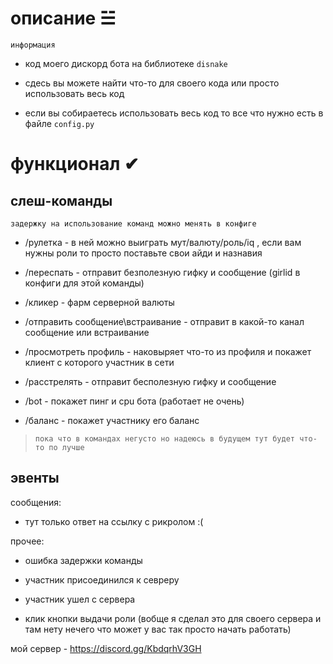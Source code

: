 # описание ☱︎

`информация`

- код моего дискорд бота на библиотеке `disnake`

- сдесь вы можете найти что-то для своего кода или просто использовать весь код

- если вы собираетесь использовать весь код то все что нужно есть в файле `config.py`

# функционал ✔︎

## слеш-команды

 `задержку на использование команд можно менять в конфиге`

- /рулетка - в ней можно выиграть мут/валюту/роль/iq , если вам нужны роли то просто поставьте свои айди и назнавия

- /переспать - отправит безполезную гифку и сообщение (girlid в конфиги для этой команды)

- /кликер - фарм серверной валюты

- /отправить сообщение\встраивание - отправит в какой-то канал сообщение или встраивание

- /просмотреть профиль - наковыряет что-то из профиля и покажет клиент с которого участник в сети

- /расстрелять - отправит бесполезную гифку и сообщение

- /bot - покажет пинг и cpu бота (работает не очень)

- /баланс - покажет участнику его баланс

> `пока что в командах негусто но надеюсь в будущем тут будет что-то по лучше`

## эвенты

сообщения:

- тут только ответ на ссылку с рикролом :(

прочее:

- ошибка задержки команды

- участник присоединился к севреру

- участник ушел с сервера

- клик кнопки выдачи роли (вобще я сделал это для своего сервера и там нету нечего что может у вас так просто начать работать)

мой сервер - https://discord.gg/KbdqrhV3GH